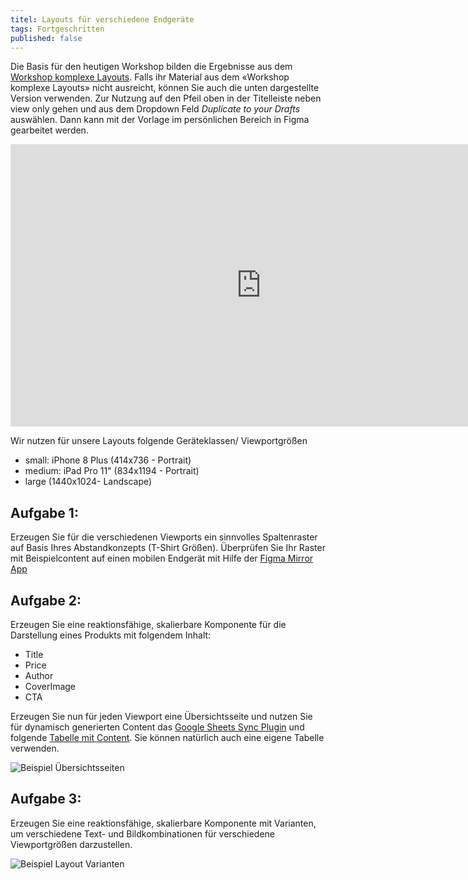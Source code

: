 ```yaml
---
titel: Layouts für verschiedene Endgeräte
tags: Fortgeschritten
published: false
---
```


Die Basis für den heutigen Workshop bilden die Ergebnisse aus dem [Workshop komplexe Layouts](https://th-koeln.github.io/mi-bachelor-screendesign/lehrveranstaltungen/workshop-komplexe-layouts/). Falls ihr Material aus dem «Workshop komplexe Layouts» nicht ausreicht, können Sie auch die unten dargestellte Version verwenden. Zur Nutzung auf den Pfeil oben in der Titelleiste neben view only gehen und aus dem Dropdown Feld *Duplicate to your Drafts* auswählen. Dann kann mit der Vorlage im persönlichen Bereich in Figma gearbeitet werden.

<iframe style="border: 1px solid rgba(0, 0, 0, 0.1);" width="800" height="450" src="https://www.figma.com/embed?embed_host=share&url=https%3A%2F%2Fwww.figma.com%2Ffile%2FPDKx4byTT9BMvVLQTDm5C2%2FBasis-f%25C3%25BCr-Layout-f%25C3%25BCr-verschiedene-Endger%25C3%25A4te%3Fnode-id%3D0%253A1" allowfullscreen></iframe>


Wir nutzen für unsere Layouts folgende Geräteklassen/ Viewportgrößen
- small: iPhone 8 Plus (414x736 - Portrait)
- medium: iPad Pro 11" (834x1194 - Portrait)
- large (1440x1024- Landscape)

## Aufgabe 1:

Erzeugen Sie für die verschiedenen Viewports ein sinnvolles Spaltenraster auf Basis Ihres Abstandkonzepts (T-Shirt Größen). Überprüfen Sie Ihr Raster mit Beispielcontent auf einen mobilen Endgerät mit Hilfe der [Figma Mirror App](https://mockitt.wondershare.com/figma/figma-mirror.html)

## Aufgabe 2:

Erzeugen Sie eine reaktionsfähige, skalierbare Komponente für die Darstellung eines Produkts mit folgendem Inhalt:
- Title	
- Price
- Author
- CoverImage
- CTA

Erzeugen Sie nun für jeden Viewport eine Übersichtsseite und nutzen Sie für dynamisch generierten Content das [Google Sheets Sync Plugin](https://www.figma.com/community/plugin/735770583268406934/Google-Sheets-Sync) und folgende [Tabelle mit Content](https://docs.google.com/spreadsheets/d/1rxVeKCox_90fHN5clKYUS6_xhT2Xc9z4HhjXsPl6xxw/edit?usp=sharing). Sie können natürlich auch eine eigene Tabelle verwenden.

![Beispiel Übersichtsseiten](../images/overview-page.jpg)


## Aufgabe 3:

Erzeugen Sie eine reaktionsfähige, skalierbare Komponente mit Varianten, um verschiedene Text- und Bildkombinationen für verschiedene Viewportgrößen darzustellen. 

![Beispiel Layout Varianten](../images/layout-variants.jpg)